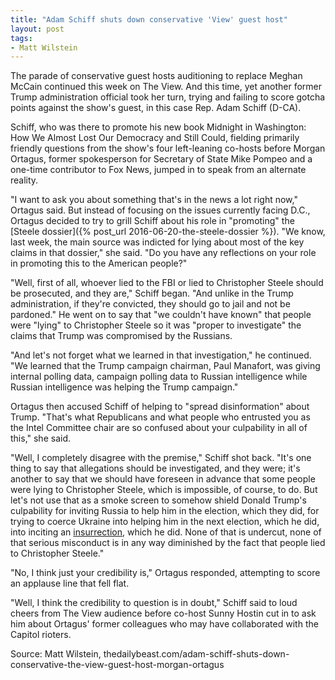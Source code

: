 ```yaml
---
title: "Adam Schiff shuts down conservative 'View' guest host"
layout: post
tags:
- Matt Wilstein
---
```


The parade of conservative guest hosts auditioning to replace Meghan McCain continued this week on The View. And this time, yet another former Trump administration official took her turn, trying and failing to score gotcha points against the show's guest, in this case Rep. Adam Schiff (D-CA).

Schiff, who was there to promote his new book Midnight in Washington: How We Almost Lost Our Democracy and Still Could, fielding primarily friendly questions from the show's four left-leaning co-hosts before Morgan Ortagus, former spokesperson for Secretary of State Mike Pompeo and a one-time contributor to Fox News, jumped in to speak from an alternate reality.

"I want to ask you about something that's in the news a lot right now," Ortagus said. But instead of focusing on the issues currently facing D.C., Ortagus decided to try to grill Schiff about his role in "promoting" the [Steele dossier]({% post_url 2016-06-20-the-steele-dossier %}). "We know, last week, the main source was indicted for lying about most of the key claims in that dossier," she said. "Do you have any reflections on your role in promoting this to the American people?"

"Well, first of all, whoever lied to the FBI or lied to Christopher Steele should be prosecuted, and they are," Schiff began. "And unlike in the Trump administration, if they're convicted, they should go to jail and not be pardoned." He went on to say that "we couldn't have known" that people were "lying" to Christopher Steele so it was "proper to investigate" the claims that Trump was compromised by the Russians.

"And let's not forget what we learned in that investigation," he continued. "We learned that the Trump campaign chairman, Paul Manafort, was giving internal polling data, campaign polling data to Russian intelligence while Russian intelligence was helping the Trump campaign."

Ortagus then accused Schiff of helping to "spread disinformation" about Trump. "That's what Republicans and what people who entrusted you as the Intel Committee chair are so confused about your culpability in all of this," she said.

"Well, I completely disagree with the premise," Schiff shot back. "It's one thing to say that allegations should be investigated, and they were; it's another to say that we should have foreseen in advance that some people were lying to Christopher Steele, which is impossible, of course, to do. But let's not use that as a smoke screen to somehow shield Donald Trump's culpability for inviting Russia to help him in the election, which they did, for trying to coerce Ukraine into helping him in the next election, which he did, into inciting an [insurrection](/insurrection.html), which he did. None of that is undercut, none of that serious misconduct is in any way diminished by the fact that people lied to Christopher Steele."

"No, I think just your credibility is," Ortagus responded, attempting to score an applause line that fell flat.

"Well, I think the credibility to question is in doubt," Schiff said to loud cheers from The View audience before co-host Sunny Hostin cut in to ask him about Ortagus' former colleagues who may have collaborated with the Capitol rioters.

Source: Matt Wilstein, thedailybeast.com/adam-schiff-shuts-down-conservative-the-view-guest-host-morgan-ortagus
